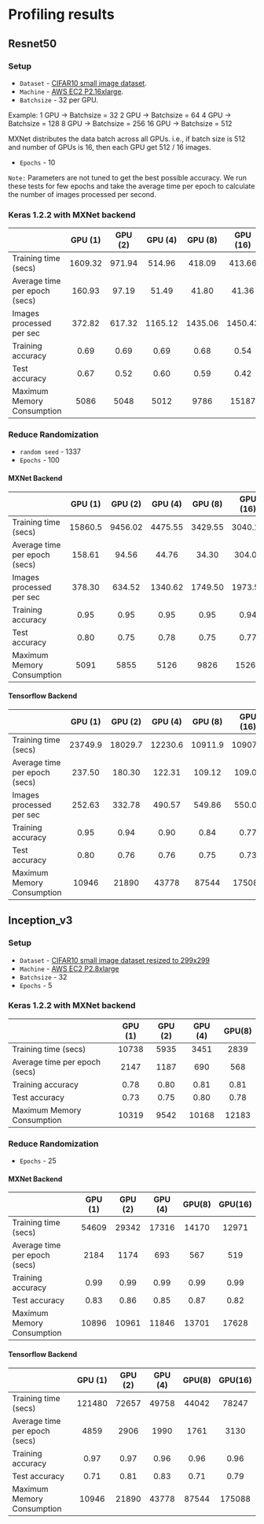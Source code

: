# Profiling results

## Resnet50

### Setup

* `Dataset` - [CIFAR10 small image dataset](https://www.cs.toronto.edu/~kriz/cifar.html).
* `Machine` - [AWS EC2 P2.16xlarge](https://aws.amazon.com/ec2/instance-types/p2/).
* `Batchsize` - 32 per GPU.

Example:
1 GPU   -> Batchsize = 32
2 GPU   -> Batchsize = 64
4 GPU   -> Batchsize = 128
8 GPU   -> Batchsize = 256
16 GPU  -> Batchsize = 512

MXNet distributes the data batch across all GPUs. i.e., if batch size is 512 and number of GPUs is 16, then each GPU get 512 / 16 images.

* `Epochs` - 10

`Note:` Parameters are not tuned to get the best possible accuracy. We run these tests for few epochs and take the average time per epoch to calculate the number of images processed per second.

### Keras 1.2.2 with MXNet backend

|                               | GPU (1) | GPU (2) | GPU (4) | GPU (8) | GPU (16) |
|-------------------------------|:-------:|:-------:|:-------:|:-------:|:--------:|
| Training time (secs)          | 1609.32 | 971.94  | 514.96  | 418.09  | 413.66   |
| Average time per epoch (secs) | 160.93  | 97.19   | 51.49   | 41.80   | 41.36    |
| Images processed per sec      | 372.82  | 617.32  | 1165.12 | 1435.06 | 1450.43  |
| Training accuracy             | 0.69    | 0.69    | 0.69    | 0.68    | 0.54     |
| Test accuracy                 | 0.67    | 0.52    | 0.60    | 0.59    | 0.42     |
| Maximum Memory Consumption    | 5086    | 5048    | 5012    | 9786    | 15187    |

### Reduce Randomization
* `random seed` - 1337
* `Epochs` - 100

#### MXNet Backend
|                               | GPU (1) | GPU (2) | GPU (4) | GPU (8) | GPU (16) |
|-------------------------------|:-------:|:-------:|:-------:|:-------:|:--------:|
| Training time (secs)          | 15860.5 | 9456.02 | 4475.55 | 3429.55 | 3040.19  |
| Average time per epoch (secs) | 158.61  | 94.56   | 44.76   | 34.30   | 304.02   |
| Images processed per sec      | 378.30  | 634.52  | 1340.62 | 1749.50 | 1973.56  |
| Training accuracy             | 0.95    | 0.95    | 0.95    | 0.95    | 0.94     |
| Test accuracy                 | 0.80    | 0.75    | 0.78    | 0.75    | 0.77     |
| Maximum Memory Consumption    | 5091    | 5855    | 5126    | 9826    | 15267    |

#### Tensorflow Backend
|                               | GPU (1) | GPU (2) | GPU (4) | GPU (8) | GPU (16) |
|-------------------------------|:-------:|:-------:|:-------:|:-------:|:--------:|
| Training time (secs)          | 23749.9 | 18029.7 | 12230.6 | 10911.9 | 10907.5  |
| Average time per epoch (secs) | 237.50  | 180.30  | 122.31  | 109.12  | 109.08   |
| Images processed per sec      | 252.63  | 332.78  | 490.57  | 549.86  | 550.08   |
| Training accuracy             | 0.95    | 0.94    | 0.90    | 0.84    | 0.77     |
| Test accuracy                 | 0.80    | 0.76    | 0.76    | 0.75    | 0.73     |
| Maximum Memory Consumption    | 10946   | 21890   | 43778   | 87544   | 175088   |



## Inception_v3

### Setup

* `Dataset` - [CIFAR10 small image dataset resized to 299x299](https://www.cs.toronto.edu/~kriz/cifar.html)
* `Machine` - [AWS EC2 P2.8xlarge](https://aws.amazon.com/ec2/instance-types/p2/)
* `Batchsize` - 32
* `Epochs` - 5

### Keras 1.2.2 with MXNet backend

|                               | GPU (1) | GPU (2) | GPU (4) | GPU(8) |
|-------------------------------|:-------:|:-------:|:-------:|:------:|
| Training time (secs)          |10738    |5935     |3451     |2839    |
| Average time per epoch (secs) |2147     |1187     |690      |568     |
| Training accuracy             |0.78     |0.80     |0.81     |0.81    |
| Test accuracy                 |0.73     |0.75     |0.80     |0.78    |
| Maximum Memory Consumption    |10319    |9542     |10168    |12183   |

### Reduce Randomization

* `Epochs` - 25

#### MXNet Backend
|                               | GPU (1) | GPU (2) | GPU (4) | GPU(8) | GPU(16) |
|-------------------------------|:-------:|:-------:|:-------:|:------:|:-------:|
| Training time (secs)          |54609    |29342    |17316    |14170   |12971    |
| Average time per epoch (secs) |2184     |1174     |693      |567     |519      |
| Training accuracy             |0.99     |0.99     |0.99     |0.99    |0.99     |
| Test accuracy                 |0.83     |0.86     |0.85     |0.87    |0.82     |
| Maximum Memory Consumption    |10896    |10961    |11846    |13701   |17628    |

#### Tensorflow Backend
|                               | GPU (1) | GPU (2) | GPU (4) | GPU(8) | GPU(16) |
|-------------------------------|:-------:|:-------:|:-------:|:------:|:-------:|
| Training time (secs)          |121480   |72657    |49758    |44042   |78247    |
| Average time per epoch (secs) |4859     |2906     |1990     |1761    |3130     |
| Training accuracy             |0.97     |0.97     |0.96     |0.96    |0.96     |
| Test accuracy                 |0.71     |0.81     |0.83     |0.71    |0.79     |
| Maximum Memory Consumption    |10946    |21890    |43778    |87544   |175088   |